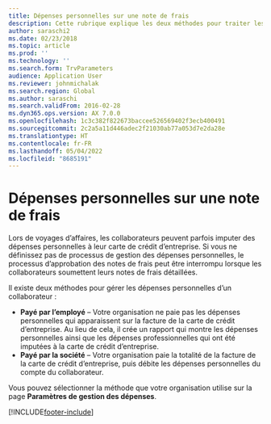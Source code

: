 ```yaml
---
title: Dépenses personnelles sur une note de frais
description: Cette rubrique explique les deux méthodes pour traiter les dépenses personnelles d’un employé dans Microsoft Microsoft Dynamics 365 Finance.
author: saraschi2
ms.date: 02/23/2018
ms.topic: article
ms.prod: ''
ms.technology: ''
ms.search.form: TrvParameters
audience: Application User
ms.reviewer: johnmichalak
ms.search.region: Global
ms.author: saraschi
ms.search.validFrom: 2016-02-28
ms.dyn365.ops.version: AX 7.0.0
ms.openlocfilehash: 1c3c382f822673baccee526569402f3ecb400491
ms.sourcegitcommit: 2c2a5a11d446adec2f21030ab77a053d7e2da28e
ms.translationtype: HT
ms.contentlocale: fr-FR
ms.lasthandoff: 05/04/2022
ms.locfileid: "8685191"
---
```

# <a name="personal-expenses-on-an-expense-report"></a>Dépenses personnelles sur une note de frais

Lors de voyages d’affaires, les collaborateurs peuvent parfois imputer des dépenses personnelles à leur carte de crédit d’entreprise. Si vous ne définissez pas de processus de gestion des dépenses personnelles, le processus d’approbation des notes de frais peut être interrompu lorsque les collaborateurs soumettent leurs notes de frais détaillées. 

Il existe deux méthodes pour gérer les dépenses personnelles d’un collaborateur :

- **Payé par l’employé** – Votre organisation ne paie pas les dépenses personnelles qui apparaissent sur la facture de la carte de crédit d’entreprise. Au lieu de cela, il crée un rapport qui montre les dépenses personnelles ainsi que les dépenses professionnelles qui ont été imputées à la carte de crédit d’entreprise.
- **Payé par la société** – Votre organisation paie la totalité de la facture de la carte de crédit d’entreprise, puis débite les dépenses personnelles du compte du collaborateur.

Vous pouvez sélectionner la méthode que votre organisation utilise sur la page **Paramètres de gestion des dépenses**.


[!INCLUDE[footer-include](../includes/footer-banner.md)]